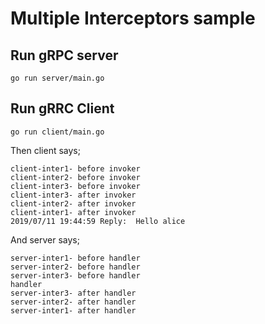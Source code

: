 # Multiple Interceptors sample

## Run gRPC server
```
go run server/main.go
```

## Run gRRC Client
```
go run client/main.go
```

Then client says;
```
client-inter1- before invoker
client-inter2- before invoker
client-inter3- before invoker
client-inter3- after invoker
client-inter2- after invoker
client-inter1- after invoker
2019/07/11 19:44:59 Reply:  Hello alice
```

And server says;
```
server-inter1- before handler
server-inter2- before handler
server-inter3- before handler
handler
server-inter3- after handler
server-inter2- after handler
server-inter1- after handler
```